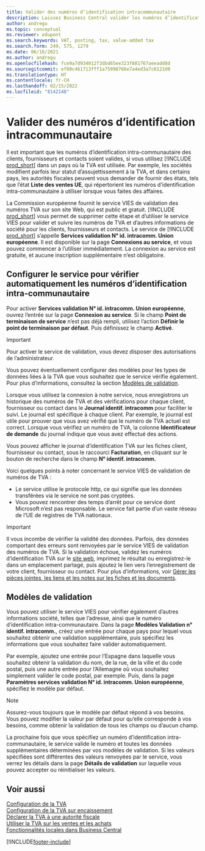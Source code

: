 ```yaml
---
title: Valider des numéros d’identification intracommunautaire
description: Laissez Business Central valider les numéros d’identification intra-communautaire et d’autres informations sur la société pour vos contacts, clients et fournisseurs, sur la base du service de validation du numéro d’identification intra-communautaire de l’Union européenne.
author: andregu
ms.topic: conceptual
ms.reviewer: edupont
ms.search.keywords: VAT, posting, tax, value-added tax
ms.search.form: 249, 575, 1279
ms.date: 06/16/2021
ms.author: andregu
ms.openlocfilehash: fce9a7d934012f3dbd65ee323f881767aeeadd8d
ms.sourcegitcommit: ef80c461713fff1a75998766e7a4ed3a7c6121d0
ms.translationtype: HT
ms.contentlocale: fr-CH
ms.lasthandoff: 02/15/2022
ms.locfileid: "8142148"
---
```

# <a name="validate-vat-registration-numbers"></a>Valider des numéros d’identification intracommunautaire

Il est important que les numéros d’identification intra-communautaire des clients, fournisseurs et contacts soient valides, si vous utilisez [!INCLUDE [prod_short](includes/prod_short.md)] dans un pays où la TVA est utilisée. Par exemple, les sociétés modifient parfois leur statut d’assujettissement à la TVA, et dans certains pays, les autorités fiscales peuvent vous demander de fournir des états, tels que l’état **Liste des ventes UE**, qui répertorient les numéros d’identification intra-communautaire à utiliser lorsque vous faites des affaires.

La Commission européenne fournit le service VIES de validation des numéros TVA sur son site Web, qui est public et gratuit. [!INCLUDE [prod_short](includes/prod_short.md)] vous permet de supprimer cette étape et d’utiliser le service VIES pour valider et suivre les numéros de TVA et d’autres informations de société pour les clients, fournisseurs et contacts. Le service de [!INCLUDE [prod_short](includes/prod_short.md)] s’appelle **Services validation N° id. intracomm. Union européenne**. Il est disponible sur la page **Connexions au service**, et vous pouvez commencer à l’utiliser immédiatement. La connexion au service est gratuite, et aucune inscription supplémentaire n’est obligatoire.

## <a name="configure-the-service-to-verify-vat-registration-numbers-automatically"></a>Configurer le service pour vérifier automatiquement les numéros d’identification intra-communautaire

Pour activer **Services validation N° id. intracomm. Union européenne**, ouvrez l’entrée sur la page **Connexion au service**. Si le champ **Point de terminaison de service** n’est pas déjà rempli, utilisez l’action **Définir le point de terminaison par défaut**. Puis définissez le champ **Activé**.  

> [!IMPORTANT]
> Pour activer le service de validation, vous devez disposer des autorisations de l’administrateur.

Vous pouvez éventuellement configurer des modèles pour les types de données liées à la TVA que vous souhaitez que le service vérifie également. Pour plus d’informations, consultez la section [Modèles de validation](#validation-templates).

Lorsque vous utilisez la connexion à notre service, nous enregistrons un historique des numéros de TVA et des vérifications pour chaque client, fournisseur ou contact dans le **Journal identif. intracomm** pour faciliter le suivi. Le journal est spécifique à chaque client. Par exemple, le journal est utile pour prouver que vous avez vérifié que le numéro de TVA actuel est correct. Lorsque vous vérifiez un numéro de TVA, la colonne **Identificateur de demande** du journal indique que vous avez effectué des actions.

Vous pouvez afficher le journal d’identification TVA sur les fiches client, fournisseur ou contact, sous le raccourci **Facturation**, en cliquant sur le bouton de recherche dans le champ **N° identif. intracomm.**  

Voici quelques points à noter concernant le service VIES de validation de numéros de TVA :

* Le service utilise le protocole http, ce qui signifie que les données transférées via le service ne sont pas cryptées.  
* Vous pouvez rencontrer des temps d’arrêt pour ce service dont Microsoft n’est pas responsable. Le service fait partie d’un vaste réseau de l’UE de registres de TVA nationaux.

> [!IMPORTANT]
> Il vous incombe de vérifier la validité des données. Parfois, des données comportant des erreurs sont renvoyées par le service VIES de validation des numéros de TVA. Si la validation échoue, validez les numéros d’identification TVA sur le [site web](https://ec.europa.eu/taxation_customs/vies/), imprimez le résultat ou enregistrez-le dans un emplacement partagé, puis ajoutez le lien vers l’enregistrement de votre client, fournisseur ou contact. Pour plus d’informations, voir [Gérer les pièces jointes, les liens et les notes sur les fiches et les documents](ui-how-add-link-to-record.md).

## <a name="validation-templates"></a>Modèles de validation

Vous pouvez utiliser le service VIES pour vérifier également d’autres informations société, telles que l’adresse, ainsi que le numéro d’identification intra-communautaire. Dans la page **Modèles Validation n° identif. intracomm.**, créez une entrée pour chaque pays pour lequel vous souhaitez obtenir une validation supplémentaire, puis spécifiez les informations que vous souhaitez faire valider automatiquement.  

Par exemple, ajoutez une entrée pour l’Espagne dans laquelle vous souhaitez obtenir la validation du nom, de la rue, de la ville et du code postal, puis une autre entrée pour l’Allemagne où vous souhaitez simplement valider le code postal, par exemple. Puis, dans la page **Paramètres services validation N° id. intracomm. Union européenne**, spécifiez le modèle par défaut.  

> [!NOTE]
> Assurez-vous toujours que le modèle par défaut répond à vos besoins. Vous pouvez modifier la valeur par défaut pour qu’elle corresponde à vos besoins, comme obtenir la validation de tous les champs ou d’aucun champ.

La prochaine fois que vous spécifiez un numéro d’identification intra-communautaire, le service valide le numéro et toutes les données supplémentaires déterminées par vos modèles de validation. Si les valeurs spécifiées sont différentes des valeurs renvoyées par le service, vous verrez les détails dans la page **Détails de validation** sur laquelle vous pouvez accepter ou réinitialiser les valeurs.  

## <a name="see-also"></a>Voir aussi

[Configuration de la TVA](finance-setup-vat.md)  
[Configuration de la TVA sur encaissement](finance-setup-unrealized-vat.md)  
[Déclarer la TVA à une autorité fiscale](finance-how-report-vat.md)  
[Utiliser la TVA sur les ventes et les achats](finance-work-with-vat.md)  
[Fonctionnalités locales dans Business Central](about-localization.md)  


[!INCLUDE[footer-include](includes/footer-banner.md)]
